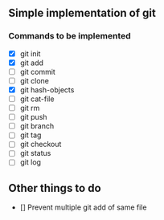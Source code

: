 ## Simple implementation of git

### Commands to be implemented
- [x] git init
- [x] git add
- [ ] git commit
- [ ] git clone
- [x] git hash-objects
- [ ] git cat-file
- [ ] git rm
- [ ] git push
- [ ] git branch
- [ ] git tag
- [ ] git checkout
- [ ] git status
- [ ] git log

## Other things to do
- [] Prevent multiple git add of same file